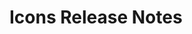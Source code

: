 <!-- Release notes authoring guidelines: http://keepachangelog.com/ -->

# Icons Release Notes

<!-- ## [Unreleased] -->

<!--## [VERSION] - [RELEASE_DATE]-->
